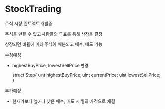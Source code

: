 # StockTrading

주식 시장 컨트랙트 개발중


주식을 만들 수 있고 사람들의 투표를 통해 상장을 결정

상장되면 비율에 따라 주식이 배분되고 매수, 매도 가능

수정예정
- highestBuyPrice, lowestSellPrice 변경

  struct Step{
    uint highestBuyPrice;
    uint currentPrice;
    uint lowestSellPrice;
  }

추가예정
- 현재가보다 높거나 낮은 매수, 매도 시 밑의 가격으로 채결
